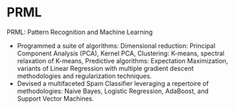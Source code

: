 # PRML
PRML: Pattern Recognition and Machine Learning
- Programmed a suite of algorithms: Dimensional reduction: Principal Component Analysis (PCA), Kernel PCA, Clustering: K-means, spectral relaxation of K-means, Predictive algorithms: Expectation Maximization, variants of Linear Regression with multiple gradient descent methodologies and regularization techniques.
- Devised a multifaceted Spam Classifier leveraging a repertoire of methodologies: Naive Bayes, Logistic Regression, AdaBoost, and Support Vector Machines.

